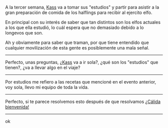 A la tercer semana, [Kass](Kass.md) va a tomar sus "estudios" y partir para asistir a la gran preparación de comida de los halflings para recibir al ejercito elfo. 

En principal con su interés de saber que tan distintos son los elfos actuales a los que ella estudió, lo cuál espera que no demasiado debido a lo longevos que son. 

Ah y obviamente para saber que traman, por que tiene entendido que cualquier movilización de esta gente es posiblemente una mala señal.

---

Perfecto, unas preguntas, ¿[Kass](Kass.md) va a ir sola?, ¿qué son los "estudios" que tienen?, ¿va a llevar algo en el viaje?

---

Por estudios me refiero a las recetas que mencioné en el evento anterior, voy sola, llevo mi equipo de toda la vida.

---

Perfecto, si te parece resolvemos esto después de que resolvamos [¿Cálida bienvenida!](¿Cálida%20bienvenida!.md)

---

ok